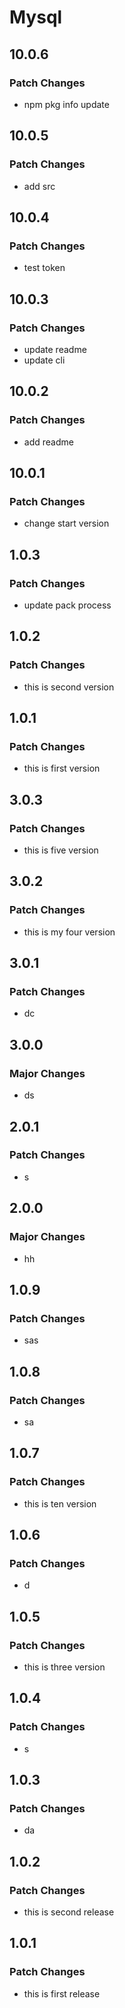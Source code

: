 # Mysql

## 10.0.6

### Patch Changes

- npm pkg info update

## 10.0.5

### Patch Changes

- add src

## 10.0.4

### Patch Changes

- test token

## 10.0.3

### Patch Changes

- update readme
- update cli

## 10.0.2

### Patch Changes

- add readme

## 10.0.1

### Patch Changes

- change start version

## 1.0.3

### Patch Changes

- update pack process

## 1.0.2

### Patch Changes

- this is second version

## 1.0.1

### Patch Changes

- this is first version

## 3.0.3

### Patch Changes

- this is five version

## 3.0.2

### Patch Changes

- this is my four version

## 3.0.1

### Patch Changes

- dc

## 3.0.0

### Major Changes

- ds

## 2.0.1

### Patch Changes

- s

## 2.0.0

### Major Changes

- hh

## 1.0.9

### Patch Changes

- sas

## 1.0.8

### Patch Changes

- sa

## 1.0.7

### Patch Changes

- this is ten version

## 1.0.6

### Patch Changes

- d

## 1.0.5

### Patch Changes

- this is three version

## 1.0.4

### Patch Changes

- s

## 1.0.3

### Patch Changes

- da

## 1.0.2

### Patch Changes

- this is second release

## 1.0.1

### Patch Changes

- this is first release
